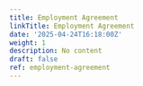 ```yaml
---
title: Employment Agreement
linkTitle: Employment Agreement
date: '2025-04-24T16:18:00Z'
weight: 1
description: No content
draft: false
ref: employment-agreement
---
```


